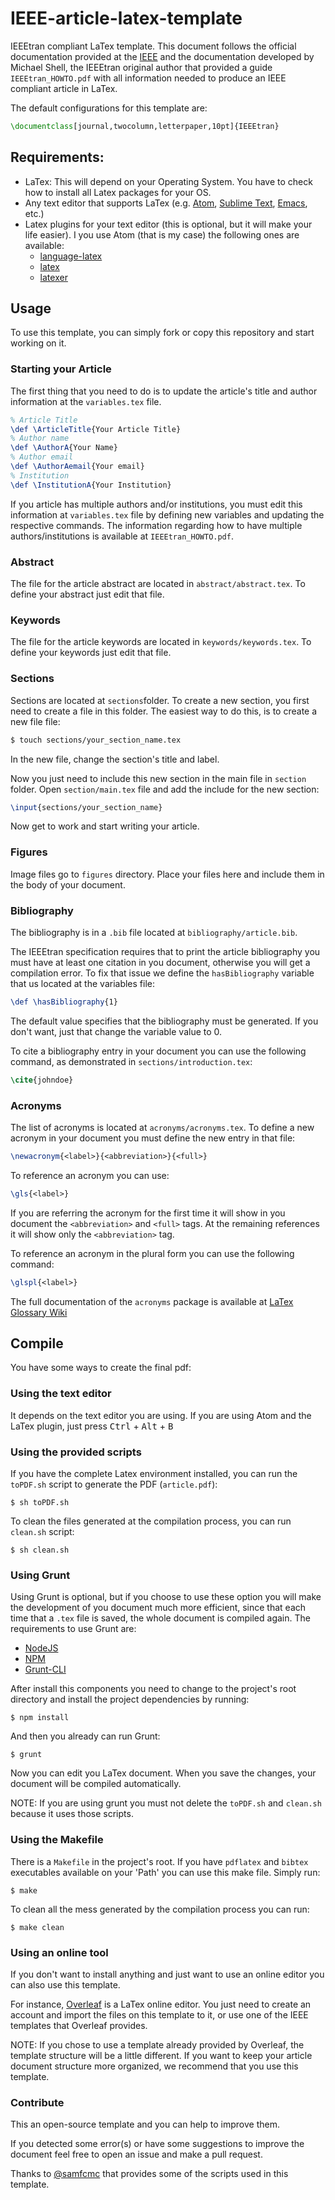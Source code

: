 # IEEE-article-latex-template

IEEEtran compliant LaTex template. This document follows the official documentation provided at
the [IEEE](https://www.ieee.org/publications_standards/publications/authors/author_templates.html) and
the documentation developed by Michael Shell, the IEEEtran original author that provided a guide
``IEEEtran_HOWTO.pdf`` with all information needed to produce an IEEE compliant article in LaTex.

The default configurations for this template are:

```latex
\documentclass[journal,twocolumn,letterpaper,10pt]{IEEEtran}
```
## Requirements:
* LaTex: This will depend on your Operating System. You have to check how to install all Latex packages for your OS.
* Any text editor that supports LaTex (e.g. [Atom](https://atom.io/), [Sublime Text](http://www.sublimetext.com/), [Emacs](https://www.gnu.org/software/emacs/), etc.)
* Latex plugins for your text editor (this is optional, but it will make your life easier).
I you use Atom (that is my case) the following ones are available:
  * [language-latex](https://atom.io/packages/language-latex)
  * [latex](https://atom.io/packages/latex)
  * [latexer](https://atom.io/packages/latexer)

## Usage
To use this template, you can simply fork or copy this repository and start working on it.

### Starting your Article
The first thing that you need to do is to update the article's title and author information at the ```variables.tex```
file.

```latex
% Article Title
\def \ArticleTitle{Your Article Title}
% Author name
\def \AuthorA{Your Name}
% Author email
\def \AuthorAemail{Your email}
% Institution
\def \InstitutionA{Your Institution}
```
If you article has multiple authors and/or institutions, you must edit this information at ```variables.tex```
file by defining new variables and updating the respective commands. The information regarding how to
have multiple authors/institutions is available at ``IEEEtran_HOWTO.pdf``.

### Abstract
The file for the article abstract are located in  ```abstract/abstract.tex```. To define your abstract
just edit that file.

### Keywords
The file for the article keywords are located in  ```keywords/keywords.tex```. To define your keywords
just edit that file.

### Sections
Sections are located at ```sections```folder.
To create a new section, you first need to create a file in this folder.
The easiest way to do this, is to create a new file file:

```sh
$ touch sections/your_section_name.tex
```

In the new file, change the section's title and label.

Now you just need to include this new section in the main file in ```section``` folder.
Open ```section/main.tex``` file and add the include for the new section:

```latex
\input{sections/your_section_name}
```

Now get to work and start writing your article.

### Figures
Image files go to ```figures``` directory.
Place your files here and include them in the body of your document.

### Bibliography
The bibliography is in a ``.bib`` file located at ```bibliography/article.bib```.

The IEEEtran specification requires that to print the article bibliography you must have at least
one citation in you document, otherwise you will get a compilation error. To fix that issue we
define the ``hasBibliography`` variable that us located at the variables file:

```latex
\def \hasBibliography{1}
```
The default value specifies that the bibliography must be generated. If you don't want, just that change the variable value to 0.

To cite a bibliography entry in your document you can use the following command, as demonstrated
in ```sections/introduction.tex```:

```latex
\cite{johndoe}
```

### Acronyms
The list of acronyms is located at ```acronyms/acronyms.tex```.  To define a new acronym in your document you must define the new entry in that file:

```latex
\newacronym{<label>}{<abbreviation>}{<full>}
```
To reference an acronym you can use:

```latex
\gls{<label>}
```
If you are referring the acronym for the first time it will show in you document the ```<abbreviation>``` and
```<full>``` tags. At the remaining references it will show only the ```<abbreviation>``` tag.

To reference an acronym in the plural form you can use the following command:

```latex
\glspl{<label>}
```

The full documentation of the ```acronyms``` package is available at [LaTex Glossary Wiki](https://en.wikibooks.org/wiki/LaTeX/Glossary)

## Compile
You have some ways to create the final pdf:

### Using the text editor
It depends on the text editor you are using.
If you are using Atom and the LaTex plugin, just press
<kbd>Ctrl</kbd> + <kbd>Alt</kbd> + <kbd>B</kbd>

### Using the provided scripts
If you have the complete Latex environment installed, you can run the ```toPDF.sh``` script to generate the PDF (```article.pdf```):
```
$ sh toPDF.sh
```

To clean the files generated at the compilation process, you can run ```clean.sh``` script:
```
$ sh clean.sh
```

### Using Grunt
Using Grunt is optional, but if you choose to use these option you will make the development of you document much more efficient, since that each time that a ``.tex`` file is saved, the whole document is compiled again. The requirements to use Grunt are:

- [NodeJS](https://nodejs.org/)
- [NPM](https://www.npmjs.com/)
- [Grunt-CLI](http://gruntjs.com/)

After install this components you need to change to the project's root directory and install
the project dependencies by running:
```
$ npm install
```
And then you already can run Grunt:
```
$ grunt
```
Now you can edit you LaTex document. When you save the changes, your document will be compiled automatically.

NOTE: If you are using grunt you must not delete the ```toPDF.sh``` and ```clean.sh``` because it uses those scripts.

### Using the Makefile
There is a ```Makefile``` in the project's root.
If you have `pdflatex` and `bibtex` executables available on your 'Path' you can use this make file.
Simply run:
```
$ make
```

To clean all the mess generated by the compilation process you can run:
```
$ make clean
```

### Using an online tool
If you don't want to install anything and just want to use an online editor you can also use this template.

For instance, [Overleaf](https://www.overleaf.com) is a LaTex online editor. You just need to create an account
and import the files on this template to it, or use one of the IEEE templates that Overleaf provides.

NOTE: If you chose to use a template already provided by Overleaf, the template structure will be a little
different. If you want to keep your article document structure more organized, we recommend that you use
this template.

### Contribute
This an open-source template and you can help to improve them.

If you detected some error(s) or have some suggestions to improve the document feel free to open an issue and make a pull request.

Thanks to [@samfcmc](https://github.com/samfcmc) that provides some of the scripts used in this template.
